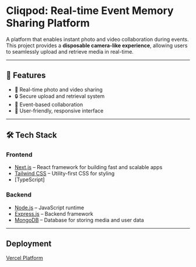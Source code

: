 # Cliqpod: Real-time Event Memory Sharing Platform

A platform that enables instant photo and video collaboration during events.  
This project provides a **disposable camera-like experience**, allowing users to seamlessly upload and retrieve media in real-time.  

---

## 🚀 Features
- 📸 Real-time photo and video sharing  
- 🔒 Secure upload and retrieval system  
- 🎉 Event-based collaboration  
- 📱 User-friendly, responsive interface  

---

## 🛠️ Tech Stack
### Frontend
- [Next.js](https://nextjs.org/) – React framework for building fast and scalable apps  
- [Tailwind CSS](https://tailwindcss.com/) – Utility-first CSS for styling  
- [TypeScript]

### Backend
- [Node.js](https://nodejs.org/) – JavaScript runtime  
- [Express.js](https://expressjs.com/) – Backend framework  
- [MongoDB](https://www.mongodb.com/) – Database for storing media and user data  

---

## Deployment
[Vercel Platform](https://camera-app-flame.vercel.app/)


